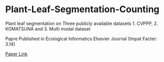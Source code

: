 # Plant-Leaf-Segmentation-Counting
Plant leaf segmentation on Three publicly available datasets 1. CVPPP, 2. KOMATSUNA and 3. Multi modal dataset


Papre Published in Ecological Informatics Elsevier Journal (Impat Facter: 3.14)

[Paper Link](https://www.sciencedirect.com/science/article/abs/pii/S1574954122000322)
